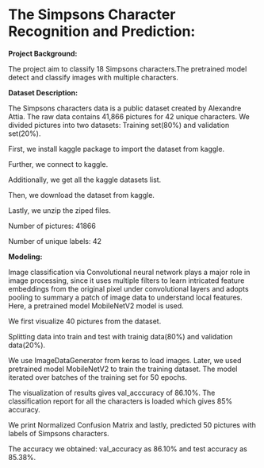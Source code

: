 # The Simpsons Character Recognition and Prediction:

**Project Background:**

The project aim to classify 18 Simpsons characters.The pretrained model detect and classify images with multiple characters.

**Dataset Description:**

The Simpsons characters data is a public dataset created by Alexandre Attia. The raw data contains 41,866 pictures for 42 unique characters. We divided pictures into two datasets: Training set(80%) and validation set(20%).

First, we install kaggle package to import the dataset from kaggle.

Further, we connect to kaggle.

Additionally, we get all the kaggle datasets list.

Then, we download the dataset from kaggle.

Lastly, we unzip the ziped files.

Number of pictures: 41866

Number of unique labels: 42

**Modeling:**

Image classification via Convolutional neural network plays a major role in image processing, since it uses multiple filters to learn intricated feature embeddings from the original pixel under convolutional layers and adopts pooling to summary a patch of image data to understand local features. Here, a pretrained model MobileNetV2 model is used.

We first visualize 40 pictures from the dataset. 

Splitting data into train and test with trainig data(80%) and validation data(20%).

We use ImageDataGenerator from keras to load images.
Later, we used pretrained model MobileNetV2 to train the training dataset.
The model iterated over batches of the training set for 50 epochs.

The visualization of results gives val_acccuracy of 86.10%.
The classification report for all the characters is loaded which gives 85% accuracy.

We print Normalized Confusion Matrix and lastly, predicted 50 pictures with labels of Simpsons characters.

The accuracy we obtained: val_accuracy as 86.10% and test accuracy as 85.38%.



